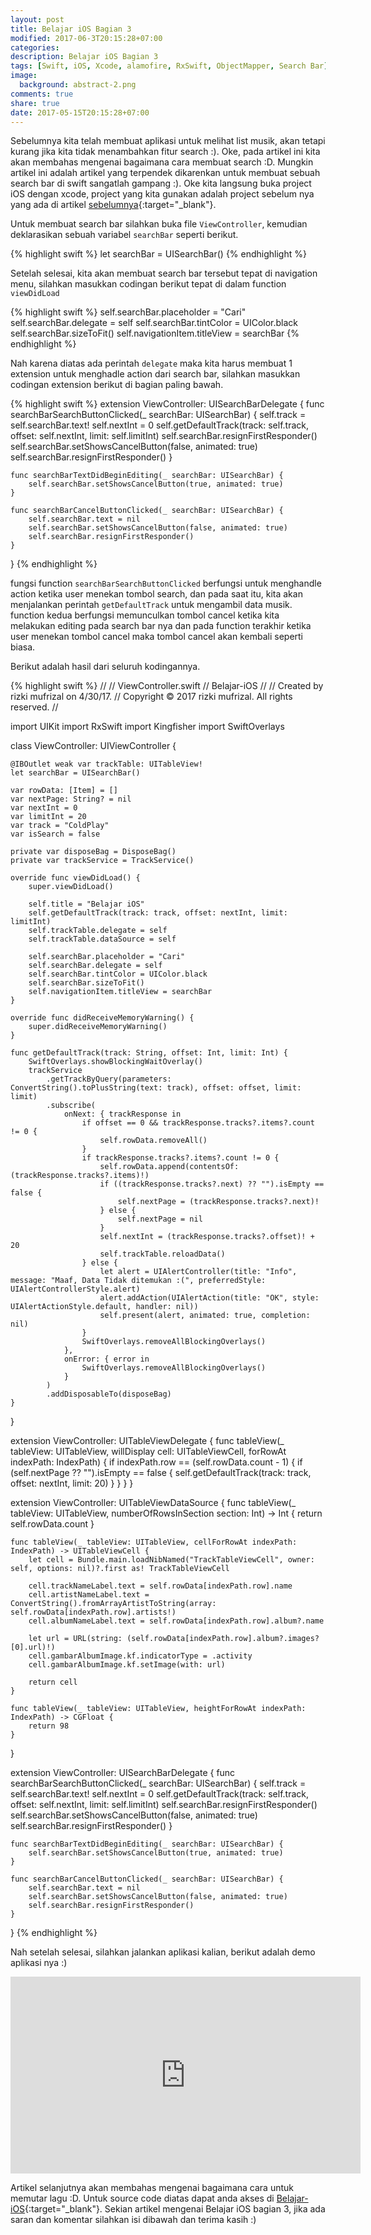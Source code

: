 ```yaml
---
layout: post
title: Belajar iOS Bagian 3
modified: 2017-06-3T20:15:28+07:00
categories:
description: Belajar iOS Bagian 3
tags: [Swift, iOS, Xcode, alamofire, RxSwift, ObjectMapper, Search Bar]
image:
  background: abstract-2.png
comments: true
share: true
date: 2017-05-15T20:15:28+07:00
---
```


Sebelumnya kita telah membuat aplikasi untuk melihat list musik, akan tetapi kurang jika kita tidak menambahkan fitur search :). Oke, pada artikel ini kita akan membahas mengenai bagaimana cara membuat search :D. Mungkin artikel ini adalah artikel yang terpendek dikarenkan untuk membuat sebuah search bar di swift sangatlah gampang :). Oke kita langsung buka project iOS dengan xcode, project yang kita gunakan adalah project sebelum nya yang ada di artikel [sebelumnya](https://rizkimufrizal.github.io/belajar-ios-bagian-2/){:target="_blank"}.

Untuk membuat search bar silahkan buka file `ViewController`, kemudian deklarasikan sebuah variabel `searchBar` seperti berikut.

{% highlight swift %}
let searchBar = UISearchBar()
{% endhighlight %}

Setelah selesai, kita akan membuat search bar tersebut tepat di navigation menu, silahkan masukkan codingan berikut tepat di dalam function `viewDidLoad`

{% highlight swift %}
self.searchBar.placeholder = "Cari"
self.searchBar.delegate = self
self.searchBar.tintColor = UIColor.black
self.searchBar.sizeToFit()
self.navigationItem.titleView = searchBar
{% endhighlight %}

Nah karena diatas ada perintah `delegate` maka kita harus membuat 1 extension untuk menghadle action dari search bar, silahkan masukkan codingan extension berikut di bagian paling bawah.

{% highlight swift %}
extension ViewController: UISearchBarDelegate {
    func searchBarSearchButtonClicked(_ searchBar: UISearchBar) {
        self.track = self.searchBar.text!
        self.nextInt = 0
        self.getDefaultTrack(track: self.track, offset: self.nextInt, limit: self.limitInt)
        self.searchBar.resignFirstResponder()
        self.searchBar.setShowsCancelButton(false, animated: true)
        self.searchBar.resignFirstResponder()
    }

    func searchBarTextDidBeginEditing(_ searchBar: UISearchBar) {
        self.searchBar.setShowsCancelButton(true, animated: true)
    }

    func searchBarCancelButtonClicked(_ searchBar: UISearchBar) {
        self.searchBar.text = nil
        self.searchBar.setShowsCancelButton(false, animated: true)
        self.searchBar.resignFirstResponder()
    }
}
{% endhighlight %}

fungsi function `searchBarSearchButtonClicked` berfungsi untuk menghandle action ketika user menekan tombol search, dan pada saat itu, kita akan menjalankan perintah `getDefaultTrack` untuk mengambil data musik. function kedua berfungsi memunculkan tombol cancel ketika kita melakukan editing pada search bar nya dan pada function terakhir ketika user menekan tombol cancel maka tombol cancel akan kembali seperti biasa. 

Berikut adalah hasil dari seluruh kodingannya.

{% highlight swift %}
//
//  ViewController.swift
//  Belajar-iOS
//
//  Created by rizki mufrizal on 4/30/17.
//  Copyright © 2017 rizki mufrizal. All rights reserved.
//

import UIKit
import RxSwift
import Kingfisher
import SwiftOverlays

class ViewController: UIViewController {

    @IBOutlet weak var trackTable: UITableView!
    let searchBar = UISearchBar()

    var rowData: [Item] = []
    var nextPage: String? = nil
    var nextInt = 0
    var limitInt = 20
    var track = "ColdPlay"
    var isSearch = false

    private var disposeBag = DisposeBag()
    private var trackService = TrackService()

    override func viewDidLoad() {
        super.viewDidLoad()

        self.title = "Belajar iOS"
        self.getDefaultTrack(track: track, offset: nextInt, limit: limitInt)
        self.trackTable.delegate = self
        self.trackTable.dataSource = self

        self.searchBar.placeholder = "Cari"
        self.searchBar.delegate = self
        self.searchBar.tintColor = UIColor.black
        self.searchBar.sizeToFit()
        self.navigationItem.titleView = searchBar
    }

    override func didReceiveMemoryWarning() {
        super.didReceiveMemoryWarning()
    }

    func getDefaultTrack(track: String, offset: Int, limit: Int) {
        SwiftOverlays.showBlockingWaitOverlay()
        trackService
            .getTrackByQuery(parameters: ConvertString().toPlusString(text: track), offset: offset, limit: limit)
            .subscribe(
                onNext: { trackResponse in
                    if offset == 0 && trackResponse.tracks?.items?.count != 0 {
                        self.rowData.removeAll()
                    }
                    if trackResponse.tracks?.items?.count != 0 {
                        self.rowData.append(contentsOf: (trackResponse.tracks?.items)!)
                        if ((trackResponse.tracks?.next) ?? "").isEmpty == false {
                            self.nextPage = (trackResponse.tracks?.next)!
                        } else {
                            self.nextPage = nil
                        }
                        self.nextInt = (trackResponse.tracks?.offset)! + 20
                        self.trackTable.reloadData()
                    } else {
                        let alert = UIAlertController(title: "Info", message: "Maaf, Data Tidak ditemukan :(", preferredStyle: UIAlertControllerStyle.alert)
                        alert.addAction(UIAlertAction(title: "OK", style: UIAlertActionStyle.default, handler: nil))
                        self.present(alert, animated: true, completion: nil)
                    }
                    SwiftOverlays.removeAllBlockingOverlays()
                },
                onError: { error in
                    SwiftOverlays.removeAllBlockingOverlays()
                }
            )
            .addDisposableTo(disposeBag)
    }

}

extension ViewController: UITableViewDelegate {
    func tableView(_ tableView: UITableView, willDisplay cell: UITableViewCell, forRowAt indexPath: IndexPath) {
        if indexPath.row == (self.rowData.count - 1) {
            if (self.nextPage ?? "").isEmpty == false {
                self.getDefaultTrack(track: track, offset: nextInt, limit: 20)
            }
        }
    }
}

extension ViewController: UITableViewDataSource {
    func tableView(_ tableView: UITableView, numberOfRowsInSection section: Int) -> Int {
        return self.rowData.count
    }

    func tableView(_ tableView: UITableView, cellForRowAt indexPath: IndexPath) -> UITableViewCell {
        let cell = Bundle.main.loadNibNamed("TrackTableViewCell", owner: self, options: nil)?.first as! TrackTableViewCell

        cell.trackNameLabel.text = self.rowData[indexPath.row].name
        cell.artistNameLabel.text = ConvertString().fromArrayArtistToString(array: self.rowData[indexPath.row].artists!)
        cell.albumNameLabel.text = self.rowData[indexPath.row].album?.name

        let url = URL(string: (self.rowData[indexPath.row].album?.images?[0].url)!)
        cell.gambarAlbumImage.kf.indicatorType = .activity
        cell.gambarAlbumImage.kf.setImage(with: url)

        return cell
    }

    func tableView(_ tableView: UITableView, heightForRowAt indexPath: IndexPath) -> CGFloat {
        return 98
    }
}

extension ViewController: UISearchBarDelegate {
    func searchBarSearchButtonClicked(_ searchBar: UISearchBar) {
        self.track = self.searchBar.text!
        self.nextInt = 0
        self.getDefaultTrack(track: self.track, offset: self.nextInt, limit: self.limitInt)
        self.searchBar.resignFirstResponder()
        self.searchBar.setShowsCancelButton(false, animated: true)
        self.searchBar.resignFirstResponder()
    }

    func searchBarTextDidBeginEditing(_ searchBar: UISearchBar) {
        self.searchBar.setShowsCancelButton(true, animated: true)
    }

    func searchBarCancelButtonClicked(_ searchBar: UISearchBar) {
        self.searchBar.text = nil
        self.searchBar.setShowsCancelButton(false, animated: true)
        self.searchBar.resignFirstResponder()
    }
}
{% endhighlight %}

Nah setelah selesai, silahkan jalankan aplikasi kalian, berikut adalah demo aplikasi nya :)

<iframe width="560" height="315" src="https://www.youtube.com/embed/khhhK9H13k8" frameborder="0" allowfullscreen></iframe>

Artikel selanjutnya akan membahas mengenai bagaimana cara untuk memutar lagu :D. Untuk source code diatas dapat anda akses di [Belajar-iOS](https://github.com/RizkiMufrizal/Belajar-iOS/tree/bagian-3){:target="_blank"}. Sekian artikel mengenai Belajar iOS bagian 3, jika ada saran dan komentar silahkan isi dibawah dan terima kasih :)